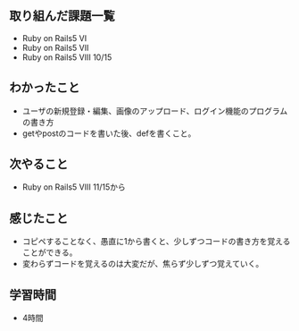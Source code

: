 ## 取り組んだ課題一覧
- Ruby on Rails5 VI
- Ruby on Rails5 VII
- Ruby on Rails5 VIII 10/15
## わかったこと
- ユーザの新規登録・編集、画像のアップロード、ログイン機能のプログラムの書き方
- getやpostのコードを書いた後、defを書くこと。
## 次やること
- Ruby on Rails5 VIII 11/15から
## 感じたこと
- コピペすることなく、愚直に1から書くと、少しずつコードの書き方を覚えることができる。
- 変わらずコードを覚えるのは大変だが、焦らず少しずつ覚えていく。 
## 学習時間
- 4時間
